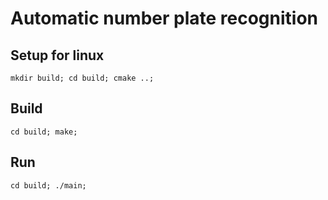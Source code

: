 # Automatic number plate recognition

## Setup for linux

`
mkdir build;
cd build;
cmake ..;
`

## Build

`
cd build;
make;
`

## Run
`
cd build;
./main;
`